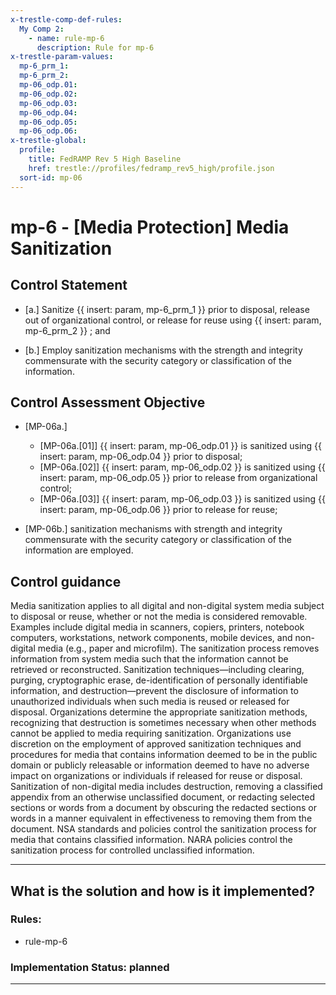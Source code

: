```yaml
---
x-trestle-comp-def-rules:
  My Comp 2:
    - name: rule-mp-6
      description: Rule for mp-6
x-trestle-param-values:
  mp-6_prm_1:
  mp-6_prm_2:
  mp-06_odp.01:
  mp-06_odp.02:
  mp-06_odp.03:
  mp-06_odp.04:
  mp-06_odp.05:
  mp-06_odp.06:
x-trestle-global:
  profile:
    title: FedRAMP Rev 5 High Baseline
    href: trestle://profiles/fedramp_rev5_high/profile.json
  sort-id: mp-06
---
```


# mp-6 - \[Media Protection\] Media Sanitization

## Control Statement

- \[a.\] Sanitize {{ insert: param, mp-6_prm_1 }} prior to disposal, release out of organizational control, or release for reuse using {{ insert: param, mp-6_prm_2 }} ; and

- \[b.\] Employ sanitization mechanisms with the strength and integrity commensurate with the security category or classification of the information.

## Control Assessment Objective

- \[MP-06a.\]

  - \[MP-06a.[01]\] {{ insert: param, mp-06_odp.01 }} is sanitized using {{ insert: param, mp-06_odp.04 }} prior to disposal;
  - \[MP-06a.[02]\] {{ insert: param, mp-06_odp.02 }} is sanitized using {{ insert: param, mp-06_odp.05 }} prior to release from organizational control;
  - \[MP-06a.[03]\] {{ insert: param, mp-06_odp.03 }} is sanitized using {{ insert: param, mp-06_odp.06 }} prior to release for reuse;

- \[MP-06b.\] sanitization mechanisms with strength and integrity commensurate with the security category or classification of the information are employed.

## Control guidance

Media sanitization applies to all digital and non-digital system media subject to disposal or reuse, whether or not the media is considered removable. Examples include digital media in scanners, copiers, printers, notebook computers, workstations, network components, mobile devices, and non-digital media (e.g., paper and microfilm). The sanitization process removes information from system media such that the information cannot be retrieved or reconstructed. Sanitization techniques—including clearing, purging, cryptographic erase, de-identification of personally identifiable information, and destruction—prevent the disclosure of information to unauthorized individuals when such media is reused or released for disposal. Organizations determine the appropriate sanitization methods, recognizing that destruction is sometimes necessary when other methods cannot be applied to media requiring sanitization. Organizations use discretion on the employment of approved sanitization techniques and procedures for media that contains information deemed to be in the public domain or publicly releasable or information deemed to have no adverse impact on organizations or individuals if released for reuse or disposal. Sanitization of non-digital media includes destruction, removing a classified appendix from an otherwise unclassified document, or redacting selected sections or words from a document by obscuring the redacted sections or words in a manner equivalent in effectiveness to removing them from the document. NSA standards and policies control the sanitization process for media that contains classified information. NARA policies control the sanitization process for controlled unclassified information.

______________________________________________________________________

## What is the solution and how is it implemented?

<!-- For implementation status enter one of: implemented, partial, planned, alternative, not-applicable -->

<!-- Note that the list of rules under ### Rules: is read-only and changes will not be captured after assembly to JSON -->

<!-- Add control implementation description here for control: mp-6 -->

### Rules:

  - rule-mp-6

### Implementation Status: planned

______________________________________________________________________
